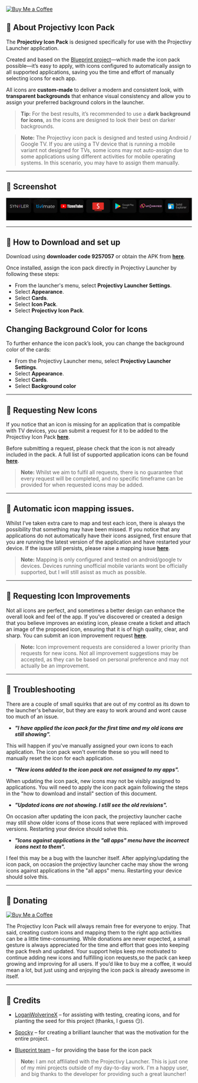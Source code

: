 [![Buy Me a Coffee](https://www.buymeacoffee.com/assets/img/custom_images/orange_img.png)](https://buymeacoffee.com/sicmundus)

## 🔴 About Projectivy Icon Pack

The **Projectivy Icon Pack** is designed specifically for use with the Projectivy Launcher application.  

Created and based on the [Blueprint project](https://github.com/jahirfiquitiva/Blueprint)—which made the icon pack possible—it’s easy to apply, with icons configured to automatically assign to all supported applications, saving you the time and effort of manually selecting icons for each app.

All icons are **custom-made** to deliver a modern and consistent look, with **transparent backgrounds** that enhance visual consistency and allow you to assign your preferred background colors in the launcher.  

> **Tip:** For the best results, it’s recommended to use a **dark background for icons**, as the icons are designed to look their best on darker backgrounds.

> **Note:** The Projectivy icon pack is designed and tested using Android / Google TV. If you are using a TV device that is running a mobile variant not designed for TVs, some icons may not auto-assign due to some applications using different activities for mobile operating systems. In this scenario, you may have to assign them manually.

---

## 🔴 Screenshot

![Alt text](https://raw.githubusercontent.com/SicMundus86/ProjectivyIconPack/refs/heads/main/Images/screenshot1.png)

---

## 🔴 How to Download and set up

Download using **downloader code 9257057** or obtain the APK from [**here**](https://github.com/SicMundus86/ProjectivyIconPack/releases/latest).

Once installed, assign the icon pack directly in Projectivy Launcher by following these steps:

- From the launcher's menu, select **Projectivy Launcher Settings**.  
- Select **Appearance**.  
- Select **Cards**.  
- Select **Icon Pack**.  
- Select **Projectivy Icon Pack**.  


## Changing Background Color for Icons

To further enhance the icon pack’s look, you can change the background color of the cards:

- From the Projectivy Launcher menu, select **Projectivy Launcher Settings**.  
- Select **Appearance**.  
- Select **Cards**.  
- Select **Background color**
---

## 🔴 Requesting New Icons

If you notice that an icon is missing for an application that is compatible with TV devices, you can submit a request for it to be added to the Projectivy Icon Pack [**here**](https://github.com/SicMundus86/ProjectivyIconPack/issues/new/choose).  

Before submitting a request, please check that the icon is not already included in the pack. A full list of supported application icons can be found [**here**](https://github.com/SicMundus86/ProjectivyIconPack/blob/main/Icons/IconPackList.md).

> **Note:** Whilst we aim to fulfil all requests, there is no guarantee that every request will be completed, and no specific timeframe can be provided for when requested icons may be added.

---

## 🔴 Automatic icon mapping issues.

Whilst I’ve taken extra care to map and test each icon, there is always the possibility that something may have been missed. If you notice that any applications do not automatically have their icons assigned, first ensure that you are running the latest version of the application and have restarted your device. If the issue still persists, please raise a mapping issue [**here**](https://github.com/SicMundus86/ProjectivyIconPack/issues/new/choose).  

> **Note:** Mapping is only configured and tested on android/google tv devices. Devices running unofficial mobile variants wont be officially supported, but I will still asisst as much as possible.

---

## 🔴 Requesting Icon Improvements

Not all icons are perfect, and sometimes a better design can enhance the overall look and feel of the app. If you’ve discovered or created a design that you believe improves an existing icon, please create a ticket and attach an image of the proposed icon, ensuring that it is of high quality, clear, and sharp. You can submit an icon improvement request [**here**](https://github.com/SicMundus86/ProjectivyIconPack/issues/new/choose).  

> **Note:** Icon improvement requests are considered a lower priority than requests for new icons. Not all improvement suggestions may be accepted, as they can be based on personal preference and may not actually be an improvement.

---

## 🔴 Troubleshooting

There are a couple of small squirks that are out of my control as its down to the launcher's behavior, but they are easy to work around and wont cause too much of an issue.

- ***"I have applied the icon pack for the first time and my old icons are still showing".***

This will happen if you've manually assigned your own icons to each application. The icon pack won't override these so you will need to manually reset the icon for each application.
  
- ***"New icons added to the icon pack are not assigned to my apps".***
  
When updating the icon pack, new icons may not be visibly assigned to applications. You will need to apply the icon pack again following the steps in the "how to download and install" section of this document.

- ***"Updated icons are not showing. I still see the old revisions".***

On occasion after updating the icon pack, the projectivy launcher cache may still show older icons of those icons that were replaced with improved versions. Restarting your device should solve this.

- ***"Icons against applications in the "all apps" menu have the incorrect icons next to them".***   

I feel this may be a bug with the launcher itself. After applying/updating the icon pack, on occasion the projectivy launcher cache may show the wrong icons against applications in the "all apps" menu. Restarting your device should solve this.

---

## 🔴 Donating

[![Buy Me a Coffee](https://www.buymeacoffee.com/assets/img/custom_images/orange_img.png)](https://buymeacoffee.com/sicmundus)

The Projectivy Icon Pack will always remain free for everyone to enjoy. That said, creating custom icons and mapping them to the right app activities can be a little time-consuming. While donations are never expected, a small gesture is always appreciated for the time and effort that goes into keeping the pack fresh and updated.
Your support helps keep me motivated to continue adding new icons and fulfilling icon requests,so the pack can keep growing and improving for all users. If you’d like to buy me a coffee, it would mean a lot, but just using and enjoying the icon pack is already awesome in itself.

---

## 🔴 Credits

- [LoganWolverineX](https://github.com/LoganWolverineX) – for assisting with testing, creating icons, and for planting the seed for this project (thanks, I guess 😏).

- [Spocky](https://github.com/spocky) – for creating a brilliant launcher that was the motivation for the entire project.
  
- [Blueprint team](https://github.com/jahirfiquitiva/Blueprint) – for providing the base for the icon pack  

> **Note:** I am not affiliated with the Projectivy Launcher. This is just one of my mini projects outside of my day-to-day work. I'm a happy user, and big thanks to the developer for providing such a great launcher!
